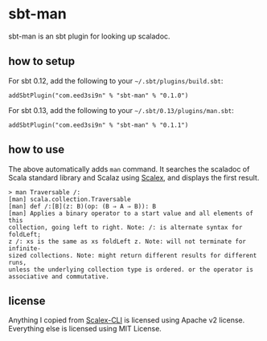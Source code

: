 sbt-man
=======

sbt-man is an sbt plugin for looking up scaladoc.

## how to setup

For sbt 0.12, add the following to your `~/.sbt/plugins/build.sbt`:

    addSbtPlugin("com.eed3si9n" % "sbt-man" % "0.1.0")

For sbt 0.13, add the following to your `~/.sbt/0.13/plugins/man.sbt`:

    addSbtPlugin("com.eed3si9n" % "sbt-man" % "0.1.1")
    
## how to use

The above automatically adds `man` command.
It searches the scaladoc of Scala standard library and Scalaz using [Scalex][1], and displays the first result.

    > man Traversable /:
    [man] scala.collection.Traversable
    [man] def /:[B](z: B)(op: (B ⇒ A ⇒ B)): B
    [man] Applies a binary operator to a start value and all elements of this
    collection, going left to right. Note: /: is alternate syntax for foldLeft;
    z /: xs is the same as xs foldLeft z. Note: will not terminate for infinite-
    sized collections. Note: might return different results for different runs,
    unless the underlying collection type is ordered. or the operator is
    associative and commutative. 

## license

Anything I copied from [Scalex-CLI][2] is licensed using Apache v2 license.
Everything else is licensed using MIT License.

  [1]: http://scalex.org/
  [2]: https://github.com/jonifreeman/Scalex-CLI
